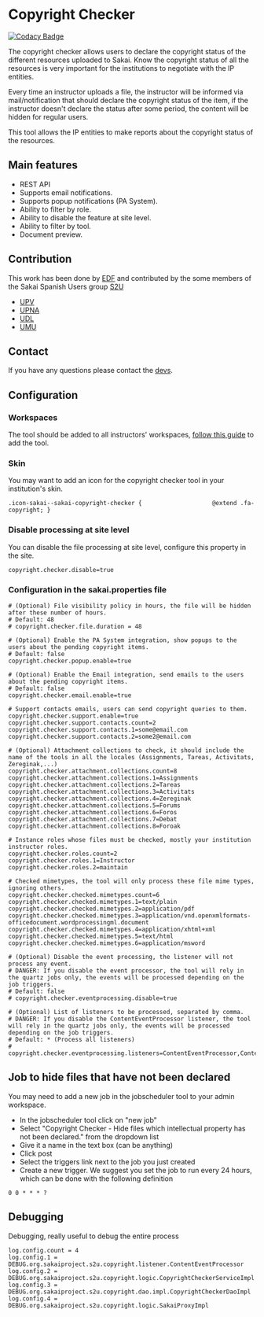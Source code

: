 # Copyright Checker

[![Codacy Badge](https://api.codacy.com/project/badge/Grade/692bfd6cdc6649e589adf8e1bc298b45)](https://app.codacy.com/app/mpellicer/copyright-checker?utm_source=github.com&utm_medium=referral&utm_content=mpellicer/copyright-checker&utm_campaign=Badge_Grade_Settings)

The copyright checker allows users to declare the copyright status of the different resources uploaded to Sakai. Know the copyright status of all the resources is very important for the institutions to negotiate with the IP entities.

Every time an instructor uploads a file, the instructor will be informed via mail/notification that should declare the copyright status of the item, if the instructor doesn't declare the status after some period, the content will be hidden for regular users.

This tool allows the IP entities to make reports about the copyright status of the resources.

## Main features

-  REST API
-  Supports email notifications.
-  Supports popup notifications (PA System).
-  Ability to filter by role.
-  Ability to disable the feature at site level.
-  Ability to filter by tool.
-  Document preview.

## Contribution
This work has been done by [EDF](https://www.edf.global) and contributed by the some members of the Sakai Spanish Users group [S2U](https://confluence.sakaiproject.org/display/SPANISH/S2U+-+Spanish+Sakai+Users)

-  [UPV](http://www.upv.es/index-en.html)
-  [UPNA](http://www.unavarra.es/?languageId=1)
-  [UDL](http://www.udl.es/ca/en/)
-  [UMU](https://www.um.es/en/web/iwp/inicio)

## Contact
If you have any questions please contact the [devs](mailto:it@edf.global).

## Configuration

### Workspaces
The tool should be added to all instructors' workspaces, [follow this guide](https://stackoverflow.com/questions/24205895/how-can-i-add-a-new-tool-to-all-users-my-workspace-sites-in-sakai) to add the tool.

### Skin
You may want to add an icon for the copyright checker tool in your institution's skin.
```
.icon-sakai--sakai-copyright-checker {                    @extend .fa-copyright; }
```

### Disable processing at site level
You can disable the file processing at site level, configure this property in the site.
```
copyright.checker.disable=true
```

### Configuration in the sakai.properties file
```
# (Optional) File visibility policy in hours, the file will be hidden after these number of hours.
# Default: 48
# copyright.checker.file.duration = 48

# (Optional) Enable the PA System integration, show popups to the users about the pending copyright items.
# Default: false
copyright.checker.popup.enable=true

# (Optional) Enable the Email integration, send emails to the users about the pending copyright items.
# Default: false
copyright.checker.email.enable=true

# Support contacts emails, users can send copyright queries to them.
copyright.checker.support.enable=true
copyright.checker.support.contacts.count=2
copyright.checker.support.contacts.1=some@email.com
copyright.checker.support.contacts.2=some2@email.com

# (Optional) Attachment collections to check, it should include the name of the tools in all the locales (Assignments, Tareas, Activitats, Zereginak,...)
copyright.checker.attachment.collections.count=8
copyright.checker.attachment.collections.1=Assignments
copyright.checker.attachment.collections.2=Tareas
copyright.checker.attachment.collections.3=Activitats
copyright.checker.attachment.collections.4=Zereginak
copyright.checker.attachment.collections.5=Forums
copyright.checker.attachment.collections.6=Foros
copyright.checker.attachment.collections.7=Debat
copyright.checker.attachment.collections.8=Foroak

# Instance roles whose files must be checked, mostly your institution instructor roles.
copyright.checker.roles.count=2
copyright.checker.roles.1=Instructor
copyright.checker.roles.2=maintain

# Checked mimetypes, the tool will only process these file mime types, ignoring others.
copyright.checker.checked.mimetypes.count=6
copyright.checker.checked.mimetypes.1=text/plain
copyright.checker.checked.mimetypes.2=application/pdf
copyright.checker.checked.mimetypes.3=application/vnd.openxmlformats-officedocument.wordprocessingml.document
copyright.checker.checked.mimetypes.4=application/xhtml+xml
copyright.checker.checked.mimetypes.5=text/html
copyright.checker.checked.mimetypes.6=application/msword

# (Optional) Disable the event processing, the listener will not process any event.
# DANGER: If you disable the event processor, the tool will rely in the quartz jobs only, the events will be processed depending on the job triggers.
# Default: false
# copyright.checker.eventprocessing.disable=true

# (Optional) List of listeners to be processed, separated by comma.
# DANGER: If you disable the ContentEventProcessor listener, the tool will rely in the quartz jobs only, the events will be processed depending on the job triggers.
# Default: * (Process all listeners)
# copyright.checker.eventprocessing.listeners=ContentEventProcessor,ContentVisibilityEventProcessor
```

## Job to hide files that have not been declared

You may need to add a new job in the jobscheduler tool to your admin workspace.
-  In the jobscheduler tool click on "new job"
-  Select "Copyright Checker - Hide files which intellectual property has not been declared." from the dropdown list
-  Give it a name in the text box (can be anything)
-  Click post
-  Select the triggers link next to the job you just created
-  Create a new trigger. We suggest you set the job to run every 24 hours, which can be done with the following definition
```
0 0 * * * ?
```

## Debugging
Debugging, really useful to debug the entire process

```
log.config.count = 4
log.config.1 = DEBUG.org.sakaiproject.s2u.copyright.listener.ContentEventProcessor
log.config.2 = DEBUG.org.sakaiproject.s2u.copyright.logic.CopyrightCheckerServiceImpl
log.config.3 = DEBUG.org.sakaiproject.s2u.copyright.dao.impl.CopyrightCheckerDaoImpl
log.config.4 = DEBUG.org.sakaiproject.s2u.copyright.logic.SakaiProxyImpl
```
